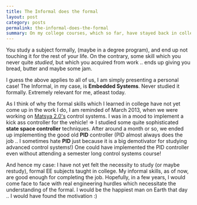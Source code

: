 ```yaml
---
title: The Informal does the formal
layout: post
category: posts
permalink: the-informal-does-the-formal
summary: On my college courses, which so far, have stayed back in college
---
```


You study a subject formally, (maybe in a degree program), and end up not touching it for the rest of your life. On the contrary, some skill which you never quite *studied*, but which you acquired from work  .. ends up giving you bread, butter and maybe some jam.

I guess the above applies to all of us, I am simply presenting a personal case! The Informal, in my case, is **Embedded Systems**. Never studied it formally. Extremely relevant for me, atleast today. 

As I think of why the formal skills which I learned in college have not yet come up in the work I do, I am reminded of March 2013, when we were working on [Matsya 2.0's](2013-07-21-matsya-an-autonomous-underwater-vehicle.html) control systems. I was in a mood to implement a kick ass controller for the vehicle! => I studied some quite sophisticated **state space controller** techniques. After around a month or so, we ended up implementing the good old **PID** controller (PID almost always does the job .. I sometimes hate **PID** just because it is a big demotivator for studying advanced control systems!) One could have implemented the PID controller even without attending a semester long control systems course!

And hence my case: I have not yet felt the necessity to study (or maybe restudy), formal EE subjects taught in college. My informal skills, as of now, are good enough for completing the job. Hopefully, in a few years, I would come face to face with real engineering hurdles which necessitate the understanding of the formal. I would be the happiest man on Earth that day .. I would have found the motivation :)
